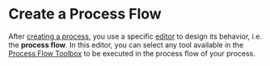 # Create a Process Flow

After [creating a process](<../process.md#create-a-process>), you use a specific [editor](<process-flow-editor.md>) to design its behavior, i.e. the **process flow**. In this editor, you can select any tool available in the [Process Flow Toolbox](<process-flow-toolbox.md>) to be executed in the process flow of your process.